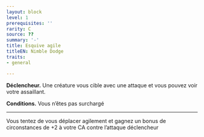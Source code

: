 ```yaml
---
layout: block
level: 1
prerequisites: ''
rarity: C
source: ??
summary: '-'
title: Esquive agile
titleEN: Nimble Dodge
traits:
- general

---
```


<p><strong>Déclencheur.</strong> Une créature vous cible avec une attaque et vous pouvez voir votre assaillant.</p>
<p><strong>Conditions.</strong> Vous n’êtes pas surchargé</p>
<hr>
<p>Vous tentez de vous déplacer agilement et gagnez un bonus de circonstances de +2 à votre CA contre l’attaque déclencheur</p>
